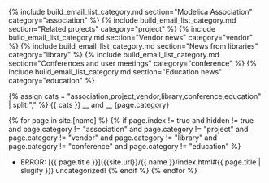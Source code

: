{% include build_email_list_category.md section="Modelica Association" category="association" %}
{% include build_email_list_category.md section="Related projects" category="project" %}
{% include build_email_list_category.md section="Vendor news" category="vendor" %}
{% include build_email_list_category.md section="News from libraries" category="library" %}
{% include build_email_list_category.md section="Conferences and user meetings" category="conference" %}
{% include build_email_list_category.md section="Education news" category="education" %}
    
{% assign cats = "association,project,vendor,library,conference,education" | split:"," %}
{{ cats }} __ and __ {page.category}

 
{% for page in site.[name] %}
{% if page.index != true and hidden != true and page.category != "association" and page.category != "project" and page.category != "vendor" and page.category != "library" and page.category != "conference" and page.category != "education" %}
* ERROR: [{{ page.title }}]({{site.url}}/{{ name }}/index.html#{{ page.title | slugify }}) uncategorized!
{% endif %}
{% endfor %}
